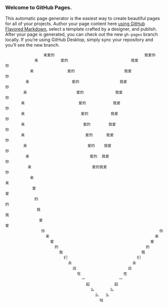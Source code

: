 ### Welcome to GitHub Pages.
This automatic page generator is the easiest way to create beautiful pages for all of your projects. Author your page content here [using GitHub Flavored Markdown](https://guides.github.com/features/mastering-markdown/), select a template crafted by a designer, and publish. After your page is generated, you can check out the new `gh-pages` branch locally. If you’re using GitHub Desktop, simply sync your repository and you’ll see the new branch.
  
                     亲爱的                                        我爱你   
                 亲          爱的                            我爱           你  
               亲               爱的                      我爱                  你  
             亲                   爱的                  我爱                      你    
            亲                      爱的              我爱                         你  
           亲                        爱的            我爱                           你   
           亲                         爱的          我爱                            你   
           亲                          爱的        我爱                             你    
           亲                           爱的      我爱                              你   
            亲                           爱的    我爱                              你    
             亲                           爱的  我爱                              你    
              亲                           爱的我爱                              你       
               亲                                                             亲    
                爱                                                           爱    
                 的                                                         的    
                  我                                                       我   
                   爱                                                     爱   
                    你                                                   你  
                      亲                                               亲   
                        爱                                           爱  
                          的                                       的  
                            我                                   我  
                              们                               们  
                                永                           永  
                                  远                       远    
                                    在                   在  
                                      一               一  
                                        起           起  
                                          么       么     
                                            么   么     
                                              哒    
 
